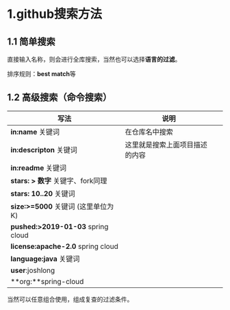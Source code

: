 # 1.github搜索方法

## 1.1 简单搜索

直接输入名称，则会进行全库搜索，当然也可以选择**语言的过滤**。

排序规则：**best match**等

## 1.2 高级搜索（命令搜索）



| 写法                                  | 说明                           |      |
| ------------------------------------- | ------------------------------ | ---- |
| **in:name** 关键词                    | 在仓库名中搜索                 |      |
| **in:descripton** 关键词              | 这里就是搜索上面项目描述的内容 |      |
| **in:readme** 关键词                  |                                |      |
| **stars: > 数字**  关键字、fork同理   |                                |      |
| **stars: 10..20** 关键词              |                                |      |
| **size:>=5000** 关键词  (这里单位为K) |                                |      |
| **pushed:>2019-01-03** spring cloud   |                                |      |
| **license:apache-2.0** spring cloud   |                                |      |
| **language:java**  关键词             |                                |      |
| **user**:joshlong                     |                                |      |
| **org:**spring-cloud                  |                                |      |

当然可以任意组合使用，组成复查的过滤条件。
